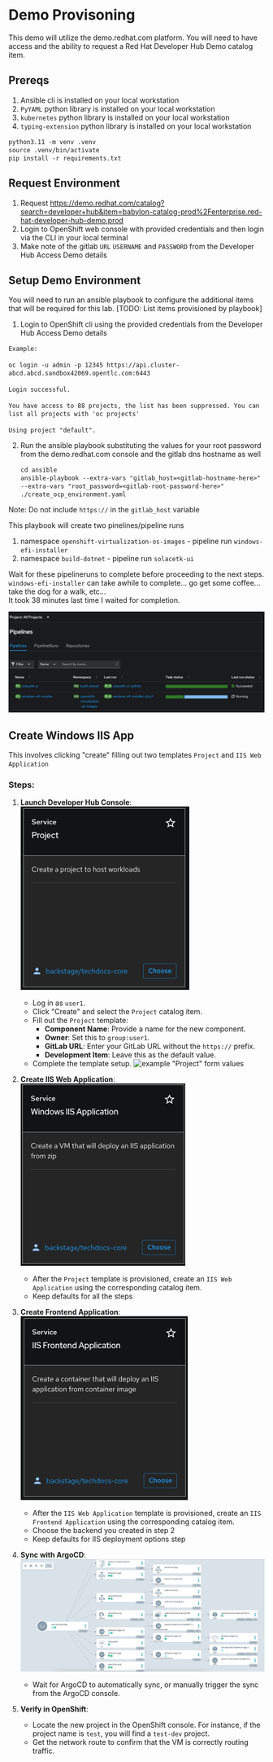 # Demo Provisoning

This demo will utilize the demo.redhat.com platform.  You will need to have access and the ability to request a Red Hat Developer Hub Demo catalog item.

## Prereqs
1. Ansible cli is installed on your local workstation
2. `PyYAML` python library is installed on your local workstation
3. `kubernetes` python library is installed on your local workstation
4. `typing-extension` python library is installed on your local workstation

```
python3.11 -m venv .venv
source .venv/bin/activate
pip install -r requirements.txt
```

## Request Environment

1. Request https://demo.redhat.com/catalog?search=developer+hub&item=babylon-catalog-prod%2Fenterprise.red-hat-developer-hub-demo.prod
2. Login to OpenShift web console with provided credentials and then login via the CLI in your local terminal
3. Make note of the gitlab `URL` `USERNAME` and `PASSWORD` from the Developer Hub Access Demo details

## Setup Demo Environment

You will need to run an ansible playbook to configure the additional items that will be required for this lab.
[TODO: List items provisioned by playbook]

1. Login to OpenShift cli using the provided credentials from the Developer Hub Access Demo details

```
Example: 

oc login -u admin -p 12345 https://api.cluster-abcd.abcd.sandbox42069.opentlc.com:6443    

Login successful.

You have access to 88 projects, the list has been suppressed. You can list all projects with 'oc projects'

Using project "default". 
```
 
2. Run the ansible playbook substituting the values for your root password from the demo.redhat.com console and the gitlab dns hostname as well
    ```
    cd ansible
    ansible-playbook --extra-vars "gitlab_host=<gitlab-hostname-here>" --extra-vars "root_password=<gitlab-root-password-here>" ./create_ocp_environment.yaml
    ```

Note: Do not include `https://` in the `gitlab_host` variable

This playbook will create two pinelines/pipeline runs

1. namespace `openshift-virtualization-os-images` - pipeline run `windows-efi-installer`
2. namespace `build-dotnet` - pipeline run `solacetk-ui`

Wait for these pipelineruns to complete before proceeding to the next steps.  
`windows-efi-installer` can take awhile to complete... go get some coffee... take the dog for a walk, etc...    
It took 38 minutes last time I waited for completion.

![OpenShift console view of PRs](image01.png)

## Create Windows IIS App
This involves clicking "create" filling out two templates `Project` and `IIS Web Application`

### Steps:

1. **Launch Developer Hub Console**:
![Project Template](image02.png)
   - Log in as `user1`.
   - Click "Create" and select the `Project` catalog item.
   - Fill out the `Project` template:
     - **Component Name**: Provide a name for the new component.
     - **Owner**: Set this to `group:user1`.
     - **GitLab URL**: Enter your GitLab URL without the `https://` prefix.
     - **Development Item**: Leave this as the default value.
   - Complete the template setup.
![example "Project" form values](image03.png)  
  

2. **Create IIS Web Application**:
![Windows IIS Application Template](image-1.png)
   - After the `Project` template is provisioned, create an `IIS Web Application` using the corresponding catalog item.
   - Keep defaults for all the steps

3. **Create Frontend Application**:
![IIS Frontend Application Template](image-2.png)
   - After the `IIS Web Application` template is provisioned, create an `IIS Frontend Application` using the corresponding catalog item.
   - Choose the backend you created in step 2
   - Keep defaults for IIS deployment options step


3. **Sync with ArgoCD**:
![ArgoCD view](image-3.png)
   - Wait for ArgoCD to automatically sync, or manually trigger the sync from the ArgoCD console.

4. **Verify in OpenShift**:
   - Locate the new project in the OpenShift console. For instance, if the project name is `test`, you will find a `test-dev` project.
   - Get the network route to confirm that the VM is correctly routing traffic.
